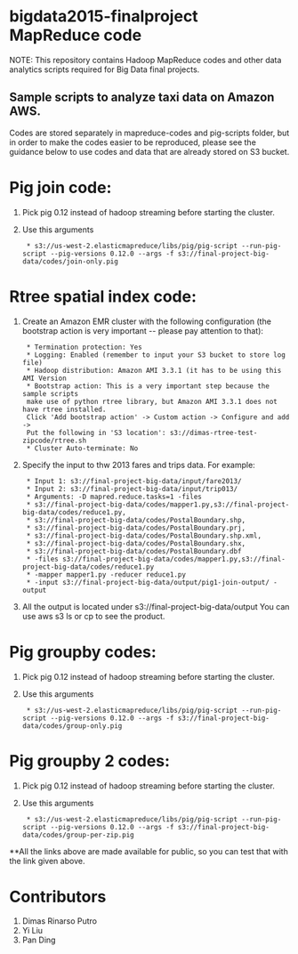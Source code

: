 # bigdata2015-finalproject MapReduce code

NOTE: This repository contains Hadoop MapReduce codes and other data analytics scripts required for Big Data final projects.

## Sample scripts to analyze taxi data on Amazon AWS.

Codes are stored separately in mapreduce-codes and pig-scripts folder, but in order to make the codes easier to be reproduced, please see the guidance below to use codes and data that are already stored on S3 bucket.

Pig join code:
======

1. Pick pig 0.12 instead of hadoop streaming before starting the cluster.
2. Use this arguments


        * s3://us-west-2.elasticmapreduce/libs/pig/pig-script --run-pig-script --pig-versions 0.12.0 --args -f s3://final-project-big-data/codes/join-only.pig

Rtree spatial index code:
======

1. Create an Amazon EMR cluster with the following configuration (the bootstrap action is very important -- please pay attention to that):

        * Termination protection: Yes
        * Logging: Enabled (remember to input your S3 bucket to store log file)
        * Hadoop distribution: Amazon AMI 3.3.1 (it has to be using this AMI Version
        * Bootstrap action: This is a very important step because the sample scripts 
        make use of python rtree library, but Amazon AMI 3.3.1 does not have rtree installed.
        Click 'Add bootstrap action' -> Custom action -> Configure and add -> 
        Put the following in 'S3 location': s3://dimas-rtree-test-zipcode/rtree.sh
        * Cluster Auto-terminate: No

2. Specify the input to thw 2013 fares and trips data. For example:


        * Input 1: s3://final-project-big-data/input/fare2013/
        * Input 2: s3://final-project-big-data/input/trip013/
        * Arguments: -D mapred.reduce.tasks=1 -files
        * s3://final-project-big-data/codes/mapper1.py,s3://final-project-big-data/codes/reduce1.py,
        * s3://final-project-big-data/codes/PostalBoundary.shp,
        * s3://final-project-big-data/codes/PostalBoundary.prj,
        * s3://final-project-big-data/codes/PostalBoundary.shp.xml,
        * s3://final-project-big-data/codes/PostalBoundary.shx,
        * s3://final-project-big-data/codes/PostalBoundary.dbf 
        * -files s3://final-project-big-data/codes/mapper1.py,s3://final-project-big-data/codes/reduce1.py 
        * -mapper mapper1.py -reducer reduce1.py 
        * -input s3://final-project-big-data/output/pig1-join-output/ -output

3. All the output is located under s3://final-project-big-data/output 
You can use aws s3 ls or cp to see the product.


Pig groupby codes:
======

1. Pick pig 0.12 instead of hadoop streaming before starting the cluster.
2. Use this arguments


        * s3://us-west-2.elasticmapreduce/libs/pig/pig-script --run-pig-script --pig-versions 0.12.0 --args -f s3://final-project-big-data/codes/group-only.pig


Pig groupby 2 codes:
======

1. Pick pig 0.12 instead of hadoop streaming before starting the cluster.
2. Use this arguments


        * s3://us-west-2.elasticmapreduce/libs/pig/pig-script --run-pig-script --pig-versions 0.12.0 --args -f s3://final-project-big-data/codes/group-per-zip.pig

**All the links above are made available for public, so you can test that with the link given above.


Contributors
============
1. Dimas Rinarso Putro
2. Yi Liu
3. Pan Ding
